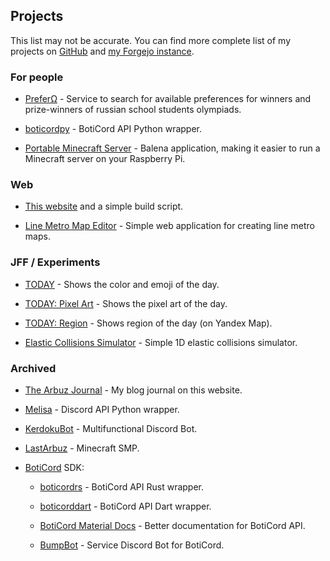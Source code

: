 ## Projects

This list may not be accurate. You can find more complete list of my projects on [GitHub](https://github.com/grey-cat-1908/) and [my Forgejo instance](https://code.mrkrk.me/).

### For people

* [PreferΩ](https://prefero.mrkrk.me/) - Service to search for available preferences for winners and prize-winners of russian school students olympiads.
  
* [boticordpy](https://github.com/boticord/boticordpy) - BotiCord API Python wrapper.

* [Portable Minecraft Server](https://github.com/grey-cat-1908/portable-mc-server) - Balena application, making it easier to run a Minecraft server on your Raspberry Pi.

### Web

* [This website](https://github.com/grey-cat-1908/website/) and a simple build script.

* [Line Metro Map Editor](https://github.com/grey-cat-1908/metro) - Simple web application for creating line metro maps.

### JFF / Experiments

* [TODAY](https://today.mrkrk.me/) - Shows the color and emoji of the day.

* [TODAY: Pixel Art](https://today.mrkrk.me/art/) - Shows the pixel art of the day.

* [TODAY: Region](https://today.mrkrk.me/region/) - Shows region of the day (on Yandex Map).

* [Elastic Collisions Simulator](https://mrkrk.me/blog/1d-collisions/) - Simple 1D elastic collisions simulator.

### Archived

* [The Arbuz Journal](https://mrkrk.me/blog) - My blog journal on this website.

* [Melisa](https://github.com/MelisaDev/melisa) - Discord API Python wrapper.

* [KerdokuBot](https://kerdoku.top/) - Multifunctional Discord Bot.

* [LastArbuz](https://lastarbuz.lol/) - Minecraft SMP.
  
* [BotiCord](https://github.com/boticord) SDK: 
    
    * [boticordrs](https://github.com/boticord/boticordrs) - BotiCord API Rust wrapper.
    
    * [boticorddart](https://github.com/grey-cat-1908/boticorddart) - BotiCord API Dart wrapper.
    
    * [BotiCord Material Docs](https://github.com/boticord/docs) - Better documentation for BotiCord API.

    * [BumpBot](https://boticord.top/bot/947141336451153931) - Service Discord Bot for BotiCord.
